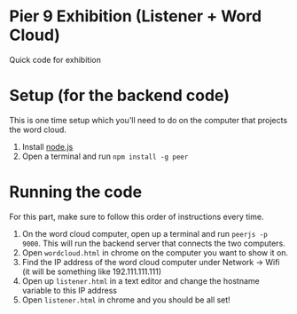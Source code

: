 # Pier 9 Exhibition (Listener + Word Cloud) 
Quick code for exhibition

# Setup (for the backend code) 
This is one time setup which you'll need to do on the computer that projects the word cloud. 

1. Install [node.js](https://nodejs.org)
2. Open a terminal and run `npm install -g peer`

# Running the code 
For this part, make sure to follow this order of instructions every time. 

1. On the word cloud computer, open up a terminal and run `peerjs -p 9000`. This will run the backend server that connects the two computers. 
2. Open `wordcloud.html` in chrome on the computer you want to show it on.
3. Find the IP address of the word cloud computer under Network -> Wifi (it will be something like 192.111.111.111)
4. Open up `listener.html` in a text editor and change the hostname variable to this IP address
5. Open `listener.html` in chrome and you should be all set!
